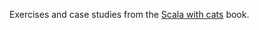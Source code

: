 Exercises and case studies from the [Scala with cats](https://underscore.io/books/scala-with-cats/) book.
